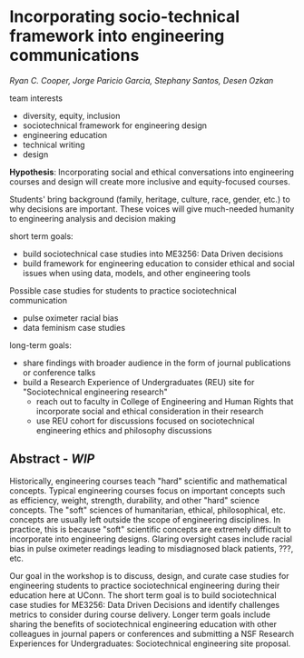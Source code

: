 # Incorporating socio-technical framework into engineering communications

*Ryan C. Cooper, Jorge Paricio Garcia, Stephany Santos, Desen Ozkan*

team interests

- diversity, equity, inclusion
- sociotechnical framework for engineering design
- engineering education
- technical writing 
- design

**Hypothesis**: Incorporating social and ethical conversations into engineering courses and design will create more inclusive and equity-focused courses. 

Students' bring background (family, heritage, culture, race, gender, etc.) to why decisions are important. These voices will give much-needed humanity to engineering analysis and decision making

short term goals:
- build sociotechnical case studies into ME3256: Data Driven decisions
- build framework for engineering education to consider ethical and social issues when using data, models, and other engineering tools

Possible case studies for students to practice sociotechnical communication
- pulse oximeter racial bias
- data feminism case studies

long-term goals:
- share findings with broader audience in the form of journal publications or conference talks
- build a Research Experience of Undergraduates (REU) site for "Sociotechnical engineering research"
    - reach out to faculty in College of Engineering and Human Rights that incorporate social and ethical consideration in their research
    - use REU cohort for discussions focused on sociotechnical engineering ethics and philosophy discussions

## Abstract - *WIP*

Historically, engineering courses teach "hard" scientific and mathematical concepts. Typical engineering courses focus on important concepts such as efficiency, weight, strength, durability, and other "hard" science concepts. The "soft" sciences of humanitarian, ethical, philosophical, etc. concepts are usually left outside the scope of engineering disciplines. In practice, this is because "soft" scientific concepts are extremely difficult to incorporate into engineering designs. Glaring oversight cases include racial bias in pulse oximeter readings leading to misdiagnosed black patients, ???, etc. 

Our goal in the workshop is to discuss, design, and curate case studies for engineering students to practice sociotechnical engineering during their education here at UConn. The short term goal is to build sociotechnical case studies for ME3256: Data Driven Decisions and identify challenges metrics to consider during course delivery. Longer term goals include sharing the benefits of sociotechnical engineering education with other colleagues in journal papers or conferences and submitting a NSF Research Experiences for Undergraduates: Sociotechnical engineering site proposal. 